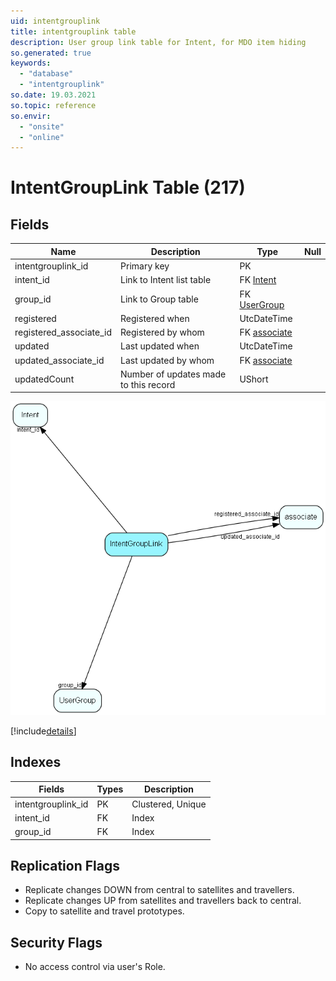 ```yaml
---
uid: intentgrouplink
title: intentgrouplink table
description: User group link table for Intent, for MDO item hiding
so.generated: true
keywords:
  - "database"
  - "intentgrouplink"
so.date: 19.03.2021
so.topic: reference
so.envir:
  - "onsite"
  - "online"
---
```


# IntentGroupLink Table (217)

## Fields

| Name | Description | Type | Null |
|------|-------------|------|:----:|
|intentgrouplink\_id|Primary key|PK| |
|intent\_id|Link to Intent list table|FK [Intent](Intent.md)| |
|group\_id|Link to Group table|FK [UserGroup](UserGroup.md)| |
|registered|Registered when|UtcDateTime| |
|registered\_associate\_id|Registered by whom|FK [associate](associate.md)| |
|updated|Last updated when|UtcDateTime| |
|updated\_associate\_id|Last updated by whom|FK [associate](associate.md)| |
|updatedCount|Number of updates made to this record|UShort| |


![IntentGroupLink table relationship diagram](media\IntentGroupLink.png)

[!include[details](./includes/IntentGroupLink.md)]

## Indexes

| Fields | Types | Description |
|--------|-------|-------------|
|intentgrouplink\_id |PK |Clustered, Unique |
|intent\_id |FK |Index |
|group\_id |FK |Index |

## Replication Flags

* Replicate changes DOWN from central to satellites and travellers.
* Replicate changes UP from satellites and travellers back to central.
* Copy to satellite and travel prototypes.

## Security Flags

* No access control via user's Role.

